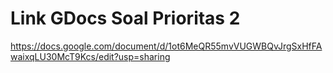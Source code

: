 # Link GDocs Soal Prioritas 2

https://docs.google.com/document/d/1ot6MeQR55mvVUGWBQvJrgSxHfFAwaixqLU30McT9Kcs/edit?usp=sharing